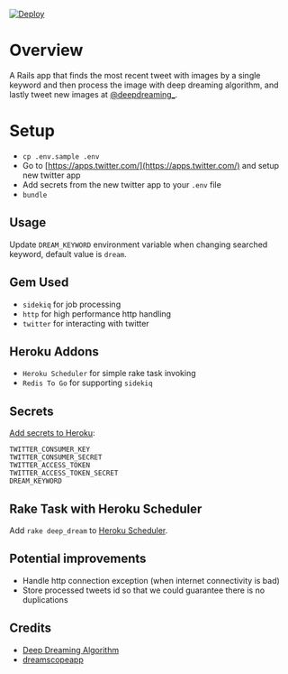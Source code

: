 [![Deploy](https://www.herokucdn.com/deploy/button.png)](https://heroku.com/deploy)
# Overview #

A Rails app that finds the most recent tweet with images by a single keyword and then process the image with deep dreaming algorithm, and lastly tweet new images at [@deepdreaming_](https://twitter.com/deepdreaming_).

# Setup

* `cp .env.sample .env`
* Go to [https://apps.twitter.com/](https://apps.twitter.com/) and setup new twitter app
* Add secrets from the new twitter app to your `.env` file
* `bundle`


## Usage
Update `DREAM_KEYWORD` environment variable when changing searched keyword, default value is `dream`.

## Gem Used 
* `sidekiq` for job processing
* `http` for high performance http handling
* `twitter` for interacting with twitter


## Heroku Addons 
* `Heroku Scheduler` for simple rake task invoking
* `Redis To Go` for supporting `sidekiq`


## Secrets

[Add secrets to Heroku](https://devcenter.heroku.com/articles/config-vars):

```
TWITTER_CONSUMER_KEY
TWITTER_CONSUMER_SECRET
TWITTER_ACCESS_TOKEN
TWITTER_ACCESS_TOKEN_SECRET
DREAM_KEYWORD
```

## Rake Task with Heroku Scheduler

Add `rake deep_dream` to [Heroku Scheduler](https://devcenter.heroku.com/articles/scheduler).

## Potential improvements

* Handle http connection exception (when internet connectivity is bad)
* Store processed tweets id so that we could guarantee there is no duplications

## Credits

* [Deep Dreaming Algorithm](http://googleresearch.blogspot.sg/2015/07/deepdream-code-example-for-visualizing.html)
* [dreamscopeapp](https://dreamscopeapp.com/)
